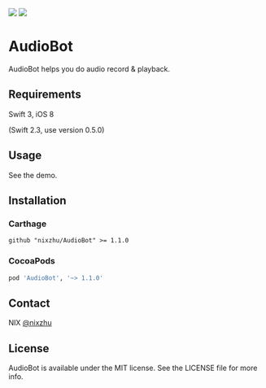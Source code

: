 <p>
<a href="http://cocoadocs.org/docsets/AudioBot"><img src="https://img.shields.io/cocoapods/v/AudioBot.svg?style=flat"></a>
<a href="https://github.com/Carthage/Carthage/"><img src="https://img.shields.io/badge/Carthage-compatible-4BC51D.svg?style=flat"></a>
</p>

# AudioBot

AudioBot helps you do audio record & playback.

## Requirements

Swift 3, iOS 8

(Swift 2.3, use version 0.5.0)

## Usage

See the demo.

## Installation

### Carthage

```ogdl
github "nixzhu/AudioBot" >= 1.1.0
```

### CocoaPods

```ruby
pod 'AudioBot', '~> 1.1.0'
```

## Contact

NIX [@nixzhu](https://twitter.com/nixzhu)

## License

AudioBot is available under the MIT license. See the LICENSE file for more info.
